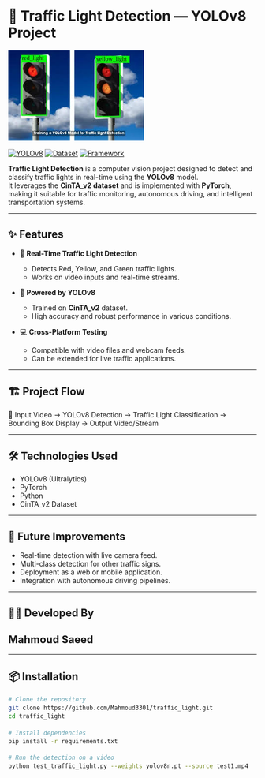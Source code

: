 # 🚦 Traffic Light Detection — YOLOv8 Project

![Traffic Light Detection](https://github.com/Mahmoud3301/traffic_light/blob/main/traffic.jpeg?raw=rue)

[![YOLOv8](https://img.shields.io/badge/Model-YOLOv8-blue?logo=python)]()
[![Dataset](https://img.shields.io/badge/Dataset-CinTA_v2-orange)]()
[![Framework](https://img.shields.io/badge/Framework-PyTorch-lightblue)]()

**Traffic Light Detection** is a computer vision project designed to detect and classify traffic lights in real-time using the **YOLOv8** model.  
It leverages the **CinTA_v2 dataset** and is implemented with **PyTorch**, making it suitable for traffic monitoring, autonomous driving, and intelligent transportation systems.

---

## ✨ Features

- 🚦 **Real-Time Traffic Light Detection**
  - Detects Red, Yellow, and Green traffic lights.
  - Works on video inputs and real-time streams.

- 🧠 **Powered by YOLOv8**
  - Trained on **CinTA_v2** dataset.
  - High accuracy and robust performance in various conditions.

- 💻 **Cross-Platform Testing**
  - Compatible with video files and webcam feeds.
  - Can be extended for live traffic applications.

---

## 🏗️ Project Flow

🎥 Input Video → YOLOv8 Detection → Traffic Light Classification → Bounding Box Display → Output Video/Stream

---

## 🛠️ Technologies Used

- YOLOv8 (Ultralytics)  
- PyTorch  
- Python  
- CinTA_v2 Dataset  

---

## 🚀 Future Improvements

- Real-time detection with live camera feed.  
- Multi-class detection for other traffic signs.  
- Deployment as a web or mobile application.  
- Integration with autonomous driving pipelines.  

---

## 👨‍💻 Developed By

## Mahmoud Saeed

---

## 📦 Installation

```bash
# Clone the repository
git clone https://github.com/Mahmoud3301/traffic_light.git
cd traffic_light

# Install dependencies
pip install -r requirements.txt

# Run the detection on a video
python test_traffic_light.py --weights yolov8n.pt --source test1.mp4
